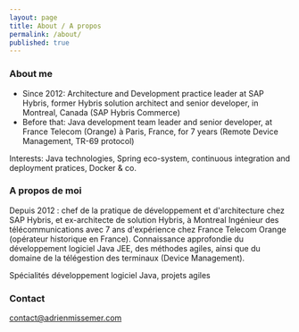 ```yaml
---
layout: page
title: About / A propos
permalink: /about/
published: true
---
```

### About me

* Since 2012: Architecture and Development practice leader at SAP Hybris, former Hybris solution architect and senior developer, in Montreal, Canada (SAP Hybris Commerce)
* Before that: Java development team leader and senior developer, at France Telecom (Orange) à Paris, France, for 7 years (Remote Device Management, TR-69 protocol)

Interests: Java technologies, Spring eco-system, continuous integration and deployment pratices, Docker & co.

### A propos de moi

Depuis 2012 : chef de la pratique de développement et d'architecture chez SAP Hybris, et ex-architecte de solution Hybris, à Montreal
Ingénieur des télécommunications avec 7 ans d'expérience chez France Telecom Orange (opérateur historique en France). Connaissance approfondie du développement logiciel Java JEE, des méthodes agiles, ainsi que du domaine de la télégestion des terminaux (Device Management).

Spécialités
développement logiciel Java, projets agiles

### Contact

[contact@adrienmissemer.com](mailto:contact@adrienmissemer.com)
